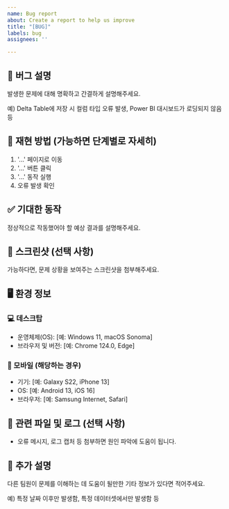```yaml
---
name: Bug report
about: Create a report to help us improve
title: "[BUG]"
labels: bug
assignees: ''

---
```


## 🐞 버그 설명
발생한 문제에 대해 명확하고 간결하게 설명해주세요.

예) Delta Table에 저장 시 컬럼 타입 오류 발생, Power BI 대시보드가 로딩되지 않음 등

## 🔁 재현 방법 (가능하면 단계별로 자세히)
1. '...' 페이지로 이동
2. '...' 버튼 클릭
3. '...' 동작 실행
4. 오류 발생 확인


## ✅ 기대한 동작
정상적으로 작동했어야 할 예상 결과를 설명해주세요.


## 📸 스크린샷 (선택 사항)
가능하다면, 문제 상황을 보여주는 스크린샷을 첨부해주세요.


## 🖥️ 환경 정보

### 💻 데스크탑
- 운영체제(OS): [예: Windows 11, macOS Sonoma]
- 브라우저 및 버전: [예: Chrome 124.0, Edge]

### 📱 모바일 (해당하는 경우)
- 기기: [예: Galaxy S22, iPhone 13]
- OS: [예: Android 13, iOS 16]
- 브라우저: [예: Samsung Internet, Safari]


## 📂 관련 파일 및 로그 (선택 사항)
- 오류 메시지, 로그 캡처 등 첨부하면 원인 파악에 도움이 됩니다.


## 🧾 추가 설명
다른 팀원이 문제를 이해하는 데 도움이 될만한 기타 정보가 있다면 적어주세요.

예) 특정 날짜 이후만 발생함, 특정 데이터셋에서만 발생함 등
